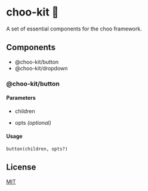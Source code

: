 # choo-kit 🔧

A set of essential components for the choo framework.

## Components

- @choo-kit/button
- @choo-kit/dropdown

### @choo-kit/button

#### Parameters

- children

- opts *(optional)*

#### Usage

``button(children, opts?)``

## License

[MIT](https://tldrlegal.com/license/mit-license)

